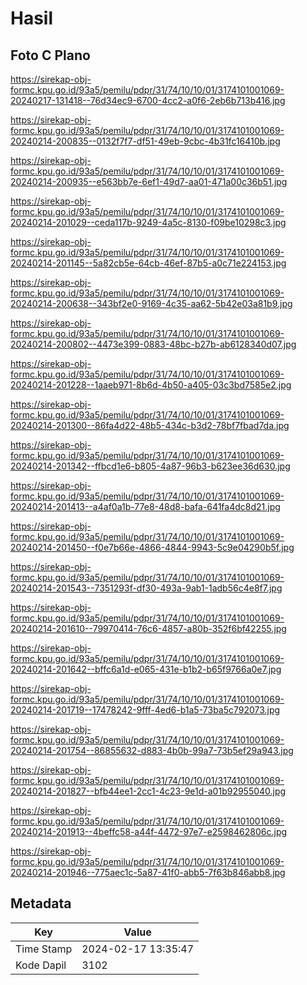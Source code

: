 # Hasil

## Foto C Plano

https://sirekap-obj-formc.kpu.go.id/93a5/pemilu/pdpr/31/74/10/10/01/3174101001069-20240217-131418--76d34ec9-6700-4cc2-a0f6-2eb6b713b416.jpg

https://sirekap-obj-formc.kpu.go.id/93a5/pemilu/pdpr/31/74/10/10/01/3174101001069-20240214-200835--0132f7f7-df51-49eb-9cbc-4b31fc16410b.jpg

https://sirekap-obj-formc.kpu.go.id/93a5/pemilu/pdpr/31/74/10/10/01/3174101001069-20240214-200935--e563bb7e-6ef1-49d7-aa01-471a00c36b51.jpg

https://sirekap-obj-formc.kpu.go.id/93a5/pemilu/pdpr/31/74/10/10/01/3174101001069-20240214-201029--ceda117b-9249-4a5c-8130-f09be10298c3.jpg

https://sirekap-obj-formc.kpu.go.id/93a5/pemilu/pdpr/31/74/10/10/01/3174101001069-20240214-201145--5a82cb5e-64cb-46ef-87b5-a0c71e224153.jpg

https://sirekap-obj-formc.kpu.go.id/93a5/pemilu/pdpr/31/74/10/10/01/3174101001069-20240214-200638--343bf2e0-9169-4c35-aa62-5b42e03a81b9.jpg

https://sirekap-obj-formc.kpu.go.id/93a5/pemilu/pdpr/31/74/10/10/01/3174101001069-20240214-200802--4473e399-0883-48bc-b27b-ab6128340d07.jpg

https://sirekap-obj-formc.kpu.go.id/93a5/pemilu/pdpr/31/74/10/10/01/3174101001069-20240214-201228--1aaeb971-8b6d-4b50-a405-03c3bd7585e2.jpg

https://sirekap-obj-formc.kpu.go.id/93a5/pemilu/pdpr/31/74/10/10/01/3174101001069-20240214-201300--86fa4d22-48b5-434c-b3d2-78bf7fbad7da.jpg

https://sirekap-obj-formc.kpu.go.id/93a5/pemilu/pdpr/31/74/10/10/01/3174101001069-20240214-201342--ffbcd1e6-b805-4a87-96b3-b623ee36d630.jpg

https://sirekap-obj-formc.kpu.go.id/93a5/pemilu/pdpr/31/74/10/10/01/3174101001069-20240214-201413--a4af0a1b-77e8-48d8-bafa-641fa4dc8d21.jpg

https://sirekap-obj-formc.kpu.go.id/93a5/pemilu/pdpr/31/74/10/10/01/3174101001069-20240214-201450--f0e7b66e-4866-4844-9943-5c9e04290b5f.jpg

https://sirekap-obj-formc.kpu.go.id/93a5/pemilu/pdpr/31/74/10/10/01/3174101001069-20240214-201543--7351293f-df30-493a-9ab1-1adb56c4e8f7.jpg

https://sirekap-obj-formc.kpu.go.id/93a5/pemilu/pdpr/31/74/10/10/01/3174101001069-20240214-201610--79970414-76c6-4857-a80b-352f6bf42255.jpg

https://sirekap-obj-formc.kpu.go.id/93a5/pemilu/pdpr/31/74/10/10/01/3174101001069-20240214-201642--bffc6a1d-e065-431e-b1b2-b65f9766a0e7.jpg

https://sirekap-obj-formc.kpu.go.id/93a5/pemilu/pdpr/31/74/10/10/01/3174101001069-20240214-201719--17478242-9fff-4ed6-b1a5-73ba5c792073.jpg

https://sirekap-obj-formc.kpu.go.id/93a5/pemilu/pdpr/31/74/10/10/01/3174101001069-20240214-201754--86855632-d883-4b0b-99a7-73b5ef29a943.jpg

https://sirekap-obj-formc.kpu.go.id/93a5/pemilu/pdpr/31/74/10/10/01/3174101001069-20240214-201827--bfb44ee1-2cc1-4c23-9e1d-a01b92955040.jpg

https://sirekap-obj-formc.kpu.go.id/93a5/pemilu/pdpr/31/74/10/10/01/3174101001069-20240214-201913--4beffc58-a44f-4472-97e7-e2598462806c.jpg

https://sirekap-obj-formc.kpu.go.id/93a5/pemilu/pdpr/31/74/10/10/01/3174101001069-20240214-201946--775aec1c-5a87-41f0-abb5-7f63b846abb8.jpg


## Metadata

| Key        | Value               |
| ---------- | ------------------- |
| Time Stamp | 2024-02-17 13:35:47 |
| Kode Dapil | 3102                |



